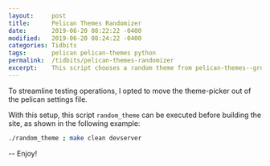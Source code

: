 ```yaml
---
layout:     post
title:      Pelican Themes Randomizer
date:       2019-06-20 08:22:22 -0400
modified:   2019-06-20 08:24:22 -0400
categories: Tidbits
tags:       pelican pelican-themes python 
permalink:	/tidbits/pelican-themes-randomizer
excerpt:    This script chooses a random theme from pelican-themes--great for testing!
---
```


To streamline testing operations, I opted to move the theme-picker out of the pelican settings file.

With this setup, this script `random_theme` can be executed before building the site, as shown in the following example:

```bash
./random_theme ; make clean devserver
```

-- Enjoy!

<script src="https://gist.github.com/palevell/111bad0abe970095746d1d85bdde20bf.js"></script>


